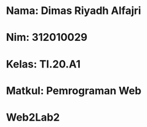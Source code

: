 # Nama: Dimas Riyadh Alfajri
# Nim: 312010029
# Kelas: TI.20.A1
# Matkul: Pemrograman Web

# Web2Lab2
#